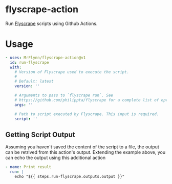 # flyscrape-action
Run [Flyscrape](https://github.com/philippta/flyscrape) scripts using Github
Actions.

# Usage
```yaml
- uses: MrFlynn/flyscrape-action@v1
  id: run-flyscrape
  with:
    # Version of Flyscrape used to execute the script.
    #
    # Default: latest
    version: ''

    # Arguments to pass to `flyscrape run`. See
    # https://github.com/philippta/flyscrape for a complete list of options.
    args: ''

    # Path to script executed by Flyscrape. This input is required.
    script: ''
```

## Getting Script Output
Assuming you haven't saved the content of the script to a file, the output can
be retrived from this action's output. Extending the example above, you can
echo the output using this additional action

```yaml
- name: Print result
  run: |
    echo "${{ steps.run-flyscrape.outputs.output }}"
```
